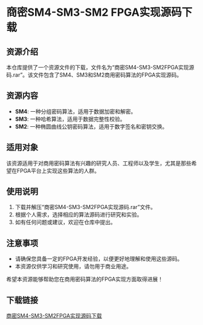# 商密SM4-SM3-SM2 FPGA实现源码下载

## 资源介绍

本仓库提供了一个资源文件的下载，文件名为“商密SM4-SM3-SM2FPGA实现源码.rar”。该文件包含了SM4、SM3和SM2商用密码算法的FPGA实现源码。

## 资源内容

- **SM4**: 一种分组密码算法，适用于数据加密和解密。
- **SM3**: 一种哈希算法，适用于数据完整性校验。
- **SM2**: 一种椭圆曲线公钥密码算法，适用于数字签名和密钥交换。

## 适用对象

该资源适用于对商用密码算法有兴趣的研究人员、工程师以及学生，尤其是那些希望在FPGA平台上实现这些算法的人群。

## 使用说明

1. 下载并解压“商密SM4-SM3-SM2FPGA实现源码.rar”文件。
2. 根据个人需求，选择相应的算法源码进行研究和实验。
3. 如有任何问题或建议，欢迎在仓库中提出。

## 注意事项

- 请确保您具备一定的FPGA开发经验，以便更好地理解和使用这些源码。
- 本资源仅供学习和研究使用，请勿用于商业用途。

希望本资源能够帮助您在商用密码算法的FPGA实现方面取得进展！

## 下载链接

[商密SM4-SM3-SM2FPGA实现源码下载](https://pan.quark.cn/s/e887603c285e)